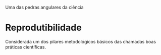 Uma das pedras angulares da ciência <br>
# Reprodutibilidade
Considerada um dos pilares metodológicos básicos das chamadas  boas práticas científicas.
